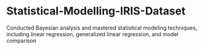 # Statistical-Modelling-IRIS-Dataset
Conducted Bayesian analysis and mastered statistical modeling techniques, including linear regression, generalized linear regression, and model comparison
